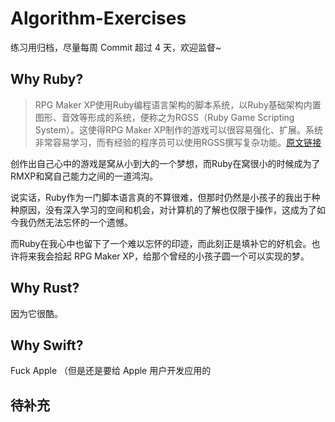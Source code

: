 # Algorithm-Exercises

练习用归档，尽量每周 Commit 超过 4 天，欢迎监督~

## Why Ruby?

> RPG Maker XP使用Ruby编程语言架构的脚本系统，以Ruby基础架构内置图形、音效等形成的系统，便称之为RGSS（Ruby Game Scripting System）。这使得RPG Maker XP制作的游戏可以很容易强化、扩展。系统非常容易学习，而有经验的程序员可以使用RGSS撰写复杂功能。[原文链接](https://zh.wikipedia.org/wiki/RGSS)

创作出自己心中的游戏是窝从小到大的一个梦想，而Ruby在窝很小的时候成为了RMXP和窝自己能力之间的一道鸿沟。

说实话，Ruby作为一门脚本语言真的不算很难，但那时仍然是小孩子的我出于种种原因，没有深入学习的空间和机会，对计算机的了解也仅限于操作，这成为了如今我仍然无法忘怀的一个遗憾。

而Ruby在我心中也留下了一个难以忘怀的印迹，而此刻正是填补它的好机会。也许将来我会拾起 RPG Maker XP，给那个曾经的小孩子圆一个可以实现的梦。

## Why Rust?

因为它很酷。

## Why Swift?

Fuck Apple （但是还是要给 Apple 用户开发应用的

## 待补充

